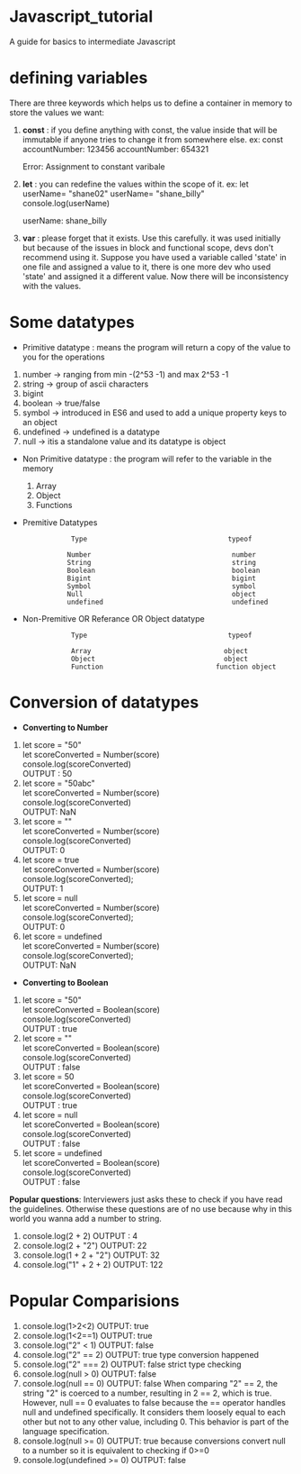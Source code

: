 # Javascript_tutorial
A guide for basics to intermediate Javascript

# defining variables
There are three keywords which helps us to define a container in memory to store the values we want:
1. **const** : if you define anything with const, the value inside that will be immutable if anyone tries to change it from somewhere else.
ex: const accountNumber: 123456
    accountNumber: 654321

    Error: Assignment to constant varibale
2. **let** : you can redefine the values within the scope of it.
ex: let userName= "shane02"
    userName= "shane_billy"
    console.log(userName)

   userName: shane_billy
   
4. **var** : please forget that it exists. Use this carefully.
   it was used initially but because of the issues in block and functional scope, devs don't recommend using it. Suppose you have used a variable called 'state' in one file and assigned a value to it,
    there is one more dev who used 'state' and assigned it a different value. Now there will be inconsistency with the values.

    
# Some datatypes
* Primitive datatype : means the program will return a copy of the value to you for the operations
1. number -> ranging from min -(2^53 -1) and max 2^53 -1
2. string -> group of ascii characters
3. bigint
4. boolean -> true/false
5. symbol -> introduced in ES6 and used to add a unique property keys to an object
6. undefined -> undefined is a datatype
7. null -> itis a standalone value and its datatype is object
   
* Non Primitive datatype : the program will refer to the variable in the memory
  1. Array
  2. Object
  3. Functions

* Premitive Datatypes

                  Type                                   typeof

                 Number                                   number
                 String                                   string
                 Boolean                                  boolean
                 Bigint                                   bigint
                 Symbol                                   symbol
                 Null                                     object
                 undefined                                undefined


* Non-Premitive OR Referance OR Object datatype

                  Type                                   typeof
  
                  Array                                 object
                  Object                                object
                  Function                            function object

# Conversion of datatypes

* **Converting to Number** <br />
1. let score = "50" <br />
   let scoreConverted = Number(score) <br />
   console.log(scoreConverted) <br />
   OUTPUT : 50
2. let score = "50abc" <br />
   let scoreConverted = Number(score) <br />
   console.log(scoreConverted) <br />
   OUTPUT: NaN <br />
3. let score = "" <br />
   let scoreConverted = Number(score) <br />
   console.log(scoreConverted) <br />
   OUTPUT: 0 <br />
4. let score = true <br />
   let scoreConverted = Number(score) <br />
   console.log(scoreConverted); <br />
   OUTPUT: 1 <br />
5. let score = null <br />
   let scoreConverted = Number(score) <br />
   console.log(scoreConverted); <br />
   OUTPUT: 0 <br />
6. let score = undefined <br />
   let scoreConverted = Number(score) <br />
   console.log(scoreConverted); <br />
   OUTPUT: NaN <br />
* **Converting to Boolean** <br />
1. let score = "50" <br />
   let scoreConverted = Boolean(score) <br />
   console.log(scoreConverted) <br />
   OUTPUT : true
2. let score = "" <br />
   let scoreConverted = Boolean(score) <br />
   console.log(scoreConverted) <br />
   OUTPUT : false
3. let score = 50 <br />
   let scoreConverted = Boolean(score) <br />
   console.log(scoreConverted) <br />
   OUTPUT : true
4. let score = null <br />
   let scoreConverted = Boolean(score) <br />
   console.log(scoreConverted) <br />
   OUTPUT : false
5. let score = undefined <br />
   let scoreConverted = Boolean(score) <br />
   console.log(scoreConverted) <br />
   OUTPUT : false

**Popular questions**: Interviewers just asks these to check if you have read the guidelines. Otherwise these questions are of no use because why in this world you wanna add a number to string.

1. console.log(2 + 2) OUTPUT : 4
2. console.log(2 + "2") OUTPUT: 22
3. console.log(1 + 2 + "2") OUTPUT: 32
4. console.log("1" + 2 + 2) OUTPUT: 122

# Popular Comparisions

1. console.log(1>2<2) OUTPUT: true
2. console.log(1<2==1) OUTPUT: true
3. console.log("2" < 1) OUTPUT: false
4. console.log("2" == 2) OUTPUT: true type conversion happened
5. console.log("2" === 2) OUTPUT: false strict type checking
6. console.log(null > 0) OUTPUT: false
7. console.log(null == 0) OUTPUT: false When comparing "2" == 2, the string "2" is coerced to a number, resulting in 2 == 2, which is true. However, null == 0 evaluates to false because the == operator handles       null and undefined specifically. It considers them loosely equal to each other but not to any other value, including 0. This behavior is part of the language specification.
8. console.log(null >= 0) OUTPUT: true because conversions convert null to a number so it is equivalent to checking if 0>=0
9. console.log(undefined >= 0) OUTPUT: false
